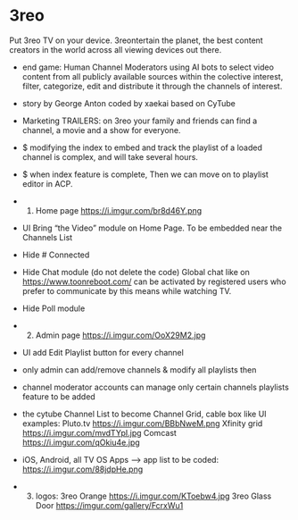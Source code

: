 # 3reo
Put 3reo TV on your device. 3reontertain the planet, the best content creators in the world  across all viewing devices out there.

- end game: Human Channel Moderators using AI bots to select video content from all publicly available sources within the colective interest, filter, categorize, edit and distribute it through the channels of interest.

- story by George Anton coded by xaekai based on CyTube 
- Marketing TRAILERS: on 3reo your family and friends can find a channel, a movie and a show for everyone. 
- $ modifying the index to embed and track the playlist of a loaded channel is complex, and will take several hours.
- $ when index feature is complete, Then we can move on to playlist editor in ACP.
- 1. Home page https://i.imgur.com/br8d46Y.png
- UI Bring “the Video” module on Home Page. To be embedded near the Channels List
- Hide # Connected
- Hide Chat module (do not delete the code) 
       Global chat like on https://www.toonreboot.com/ can be activated by registered users who prefer to communicate by this       means while watching TV. 
- Hide Poll module
- 2. Admin page https://i.imgur.com/OoX29M2.jpg
- UI add Edit Playlist button for every channel 
- only admin can add/remove channels & modify all playlists
then
- channel moderator accounts can manage only certain channels playlists feature to be added
- the cytube Channel List to become Channel Grid, cable box 
    like UI examples:
      Pluto.tv  https://i.imgur.com/BBbNweM.png
      Xfinity grid https://i.imgur.com/mvdTYpI.jpg
      Comcast https://i.imgur.com/qOkiu4e.jpg
- iOS, Android, all TV OS Apps --> app list to be coded: https://i.imgur.com/88jdpHe.png

- 3. logos:
 3reo Orange https://i.imgur.com/KToebw4.jpg
 3reo Glass Door https://imgur.com/gallery/FcrxWu1 
 
